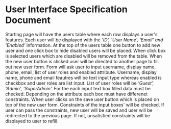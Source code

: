 # User Interface Specification Document
Starting page will have the users table where each row displays a user's features. Each user will be displayed with the _'ID', 'User Name', 'Email' and 'Enabled'_ information. At the top of the users table one button to add new user and one click box to hide disabled users will be placed. When click box is selected users which are disabled will be removed from the table. When the new user button is clicked user will be directed to another page to fill out new user form. Form will ask user to input username, display name, phone, email, list of user roles and enabled attribute. Username, display name, phone and email feautres will be text input type whereas enabled is checkbox and user roles are list input. List of user roles will be _'Guest', 'Admin', 'SuperAdmin'._ For the each input text box filled data must be checked. Depending on the attribute each box must have differenet constraints. When user clicks on the save user button which is placed on top of the new user form. Constraints of the input boxes' will be checked. If user can pass the constraints, new user will be saved and user will be redirected to the previous page. If not, unsatisfied constraints will be displayed to user to refill.
